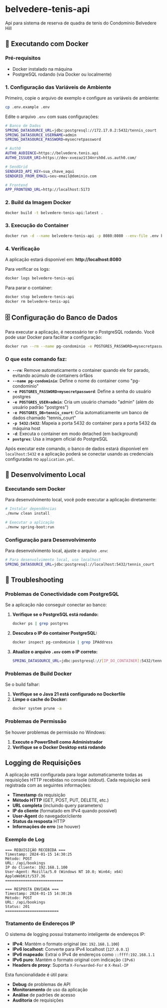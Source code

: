 # belvedere-tenis-api
Api para sistema de reserva de quadra de tenis do Condomínio Belvedere Hill

## 🚀 Executando com Docker

### Pré-requisitos
- Docker instalado na máquina
- PostgreSQL rodando (via Docker ou localmente)

### 1. Configuração das Variáveis de Ambiente

Primeiro, copie o arquivo de exemplo e configure as variáveis de ambiente:

```bash
cp .env.example .env
```

Edite o arquivo `.env` com suas configurações:

```bash
# Banco de Dados
SPRING_DATASOURCE_URL=jdbc:postgresql://172.17.0.2:5432/tennis_court
SPRING_DATASOURCE_USERNAME=admin
SPRING_DATASOURCE_PASSWORD=mysecretpassword

# Auth0
AUTH0_AUDIENCE=https://belvedere.tenis.api
AUTH0_ISSUER_URI=https://dev-xvezaz1t34nrsh0d.us.auth0.com/

# SendGrid
SENDGRID_API_KEY=sua_chave_aqui
SENDGRID_FROM_EMAIL=seu-email@dominio.com

# Frontend
APP_FRONTEND_URL=http://localhost:5173
```

### 2. Build da Imagem Docker

```bash
docker build -t belvedere-tenis-api:latest .
```

### 3. Execução do Container

```bash
docker run -d --name belvedere-tenis-api -p 8080:8080 --env-file .env belvedere-tenis-api:latest
```

### 4. Verificação

A aplicação estará disponível em: **http://localhost:8080**

Para verificar os logs:
```bash
docker logs belvedere-tenis-api
```

Para parar o container:
```bash
docker stop belvedere-tenis-api
docker rm belvedere-tenis-api
```

## 🗄️ Configuração do Banco de Dados

Para executar a aplicação, é necessário ter o PostgreSQL rodando. Você pode usar Docker para facilitar a configuração:

```bash
docker run --rm --name pg-condominio -e POSTGRES_PASSWORD=mysecretpassword -e POSTGRES_USER=admin -e POSTGRES_DB=tennis_court -p 5432:5432 -d postgres
```

### O que este comando faz:

- **`--rm`**: Remove automaticamente o container quando ele for parado, evitando acúmulo de containers órfãos
- **`--name pg-condominio`**: Define o nome do container como "pg-condominio"
- **`-e POSTGRES_PASSWORD=mysecretpassword`**: Define a senha do usuário postgres
- **`-e POSTGRES_USER=admin`**: Cria um usuário chamado "admin" (além do usuário padrão "postgres")
- **`-e POSTGRES_DB=tennis_court`**: Cria automaticamente um banco de dados chamado "tennis_court"
- **`-p 5432:5432`**: Mapeia a porta 5432 do container para a porta 5432 da máquina host
- **`-d`**: Executa o container em modo detached (em background)
- **`postgres`**: Usa a imagem oficial do PostgreSQL

Após executar este comando, o banco de dados estará disponível em `localhost:5432` e a aplicação poderá se conectar usando as credenciais configuradas no `application.yml`.

## 🔧 Desenvolvimento Local

### Executando sem Docker

Para desenvolvimento local, você pode executar a aplicação diretamente:

```bash
# Instalar dependências
./mvnw clean install

# Executar a aplicação
./mvnw spring-boot:run
```

### Configuração para Desenvolvimento

Para desenvolvimento local, ajuste o arquivo `.env`:

```bash
# Para desenvolvimento local, use localhost
SPRING_DATASOURCE_URL=jdbc:postgresql://localhost:5432/tennis_court
```

## 🐛 Troubleshooting

### Problemas de Conectividade com PostgreSQL

Se a aplicação não conseguir conectar ao banco:

1. **Verifique se o PostgreSQL está rodando:**
   ```bash
   docker ps | grep postgres
   ```

2. **Descubra o IP do container PostgreSQL:**
   ```bash
   docker inspect pg-condominio | grep IPAddress
   ```

3. **Atualize o arquivo `.env` com o IP correto:**
   ```bash
   SPRING_DATASOURCE_URL=jdbc:postgresql://[IP_DO_CONTAINER]:5432/tennis_court
   ```

### Problemas de Build Docker

Se o build falhar:

1. **Verifique se o Java 21 está configurado no Dockerfile**
2. **Limpe o cache do Docker:**
   ```bash
   docker system prune -a
   ```

### Problemas de Permissão

Se houver problemas de permissão no Windows:

1. **Execute o PowerShell como Administrador**
2. **Verifique se o Docker Desktop está rodando**

## Logging de Requisições

A aplicação está configurada para logar automaticamente todas as requisições HTTP recebidas no console (stdout). Cada requisição será registrada com as seguintes informações:

- **Timestamp** da requisição
- **Método HTTP** (GET, POST, PUT, DELETE, etc.)
- **URL completa** (incluindo query parameters)
- **IP do cliente** (formatado em IPv4 quando possível)
- **User-Agent** do navegador/cliente
- **Status da resposta** HTTP
- **Informações de erro** (se houver)

### Exemplo de Log

```
=== REQUISIÇÃO RECEBIDA ===
Timestamp: 2024-01-15 14:30:25
Método: POST
URL: /api/bookings
IP do Cliente: 192.168.1.100
User-Agent: Mozilla/5.0 (Windows NT 10.0; Win64; x64) AppleWebKit/537.36
==========================

=== RESPOSTA ENVIADA ===
Timestamp: 2024-01-15 14:30:26
Método: POST
URL: /api/bookings
Status: 201
========================
```

### Tratamento de Endereços IP

O sistema de logging possui tratamento inteligente de endereços IP:

- **IPv4**: Mantém o formato original (ex: `192.168.1.100`)
- **IPv6 localhost**: Converte para IPv4 localhost (`127.0.0.1`)
- **IPv6 mapeado**: Extrai o IPv4 de endereços como `::ffff:192.168.1.1`
- **IPv6 puro**: Mantém o formato original com indicação `(IPv6)`
- **Headers de proxy**: Suporta `X-Forwarded-For` e `X-Real-IP`

Esta funcionalidade é útil para:
- **Debug** de problemas de API
- **Monitoramento** de uso da aplicação
- **Análise** de padrões de acesso
- **Auditoria** de requisições